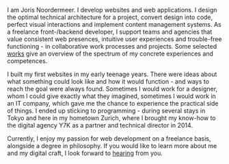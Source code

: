 I am Joris Noordermeer. I develop websites and web applications. I design the optimal technical architecture for a project, convert design into code, perfect visual interactions and implement content management systems. As a freelance front-/&#8203;backend developer, I support teams and agencies that value consistent web presences, intuitive user experiences and trouble-free functioning - in collaborative work processes and projects. Some selected [works](/work) give an overview of the spectrum of my concrete experiences and competences.

I built my first websites in my early teenage years. There were ideas about what something could look like and how it would function - and ways to reach the goal were always found. Sometimes I would work for a designer, whom I could give exactly what they imagined, sometimes I would work in an IT company, which gave me the chance to experience the practical side of things. I ended up sticking to programming - during several stays in Tokyo and here in my hometown Zurich, where I brought my know-how to the digital agency Y7K as a partner and technical director in 2014. 

Currently, I enjoy my passion for web development on a freelance basis, alongside a degree in philosophy. If you would like to learn more about me and my digital craft, I look forward to [hearing](/contact) from you.

